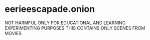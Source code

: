 # eerieescapade.onion
NOT HARMFUL ONLY FOR EDUCATIONAL AND LEARNING EXPERIMENTING PURPOSES THIS CONTAINS ONLY SCENES FROM MOVIES
